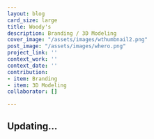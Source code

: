 ```yaml
---
layout: blog
card_size: large
title: Woody's
description: Branding / 3D Modeling
cover_image: "/assets/images/wthumbnail2.png"
post_image: "/assets/images/whero.png"
project_link: ''
context_work: ''
context_date: ''
contribution:
- item: Branding
- item: 3D Modeling
collaborator: []

---
```

## Updating...